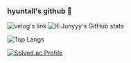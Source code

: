 ### hyuntall's github 👋

<!--
**hyuntall/hyuntall** is a ✨ _special_ ✨ repository because its `README.md` (this file) appears on your GitHub profile.

Here are some ideas to get you started:

- 🔭 I’m currently working on ...
- 🌱 I’m currently learning ...
- 👯 I’m looking to collaborate on ...
- 🤔 I’m looking for help with ...
- 💬 Ask me about ...
- 📫 How to reach me: ...
- 😄 Pronouns: ...
- ⚡ Fun fact: ...
-->
![velog's link](https://velog.io/@hyuntall)
![K-Junyyy's GitHub stats](https://github-readme-stats.vercel.app/api?username=hyuntall&show_icons=true&theme=cobalt) 

![Top Langs](https://github-readme-stats.vercel.app/api/top-langs/?username=hyuntall&layout=compact&theme=cobalt)

[![Solved.ac Profile](http://mazassumnida.wtf/api/v2/generate_badge?boj=hyuntall)](https://solved.ac/hyuntall/)
